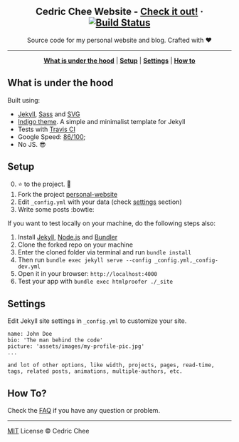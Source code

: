 <p align="center">
    <h2 align="center">Cedric Chee Website - <a href="http://cedrickchee.github.io/personal-website/">Check it out!</a> · <a href="https://travis-ci.org/cedrickchee/personal-website"><img src="https://camo.githubusercontent.com/5393485b732749b3499264168fa8af60166071e8/68747470733a2f2f7472617669732d63692e6f72672f73657267696f6b6f70706c696e2f696e6469676f2e7376673f6272616e63683d67682d7061676573" alt="Build Status" data-canonical-src="https://travis-ci.org/cedrickchee/personal-website.svg?branch=gh-pages" style="max-width:100%;"></a></h2>
</p>

<p align="center">Source code for my personal website and blog. Crafted with ♥</p>

***

<p align="center">
    <b><a href="README.md#what-is-under-the-hood">What is under the hood</a></b>
    |
    <b><a href="README.md#setup">Setup</a></b>
    |
    <b><a href="README.md#settings">Settings</a></b>
    |
    <b><a href="README.md#how-to">How to</a></b>
</p>

<!--<p align="center">
    <img src="https://raw.githubusercontent.com/cedrickchee/personal-website/gh-pages/assets/screen-shot.png" />
</p>-->

## What is under the hood

Built using:

- [Jekyll](https://jekyllrb.com/), [Sass](http://sass-lang.com/) and [SVG](https://www.w3.org/Graphics/SVG/)
- [Indigo theme](https://github.com/sergiokopplin/indigo). A simple and minimalist template for Jekyll
- Tests with [Travis CI](https://travis-ci.org/)
- Google Speed: [86/100](https://developers.google.com/speed/pagespeed/insights/?url=https%3A%2F%2Fobneo.xyz%2F);
- No JS. :sunglasses:

## Setup

0. :star: to the project. :metal:
1. Fork the project [personal-website](https://github.com/cedrickchee/personal-website/fork)
2. Edit `_config.yml` with your data (check <a href="README.md#settings">settings</a> section)
3. Write some posts :bowtie:

If you want to test locally on your machine, do the following steps also:

1. Install [Jekyll](http://jekyllrb.com), [Node.js](https://nodejs.org/) and [Bundler](http://bundler.io/)
2. Clone the forked repo on your machine
3. Enter the cloned folder via terminal and run `bundle install`
4. Then run `bundle exec jekyll serve --config _config.yml,_config-dev.yml`
5. Open it in your browser: `http://localhost:4000`
6. Test your app with `bundle exec htmlproofer ./_site`

## Settings

Edit Jekyll site settings in `_config.yml` to customize your site.

```
name: John Doe
bio: 'The man behind the code'
picture: 'assets/images/my-profile-pic.jpg'
...

and lot of other options, like width, projects, pages, read-time, tags, related posts, animations, multiple-authors, etc.
```

## How To?

Check the [FAQ](./FAQ.md) if you have any question or problem.

---

[MIT](https://cedrickchee.mit-license.org/) License © Cedric Chee
